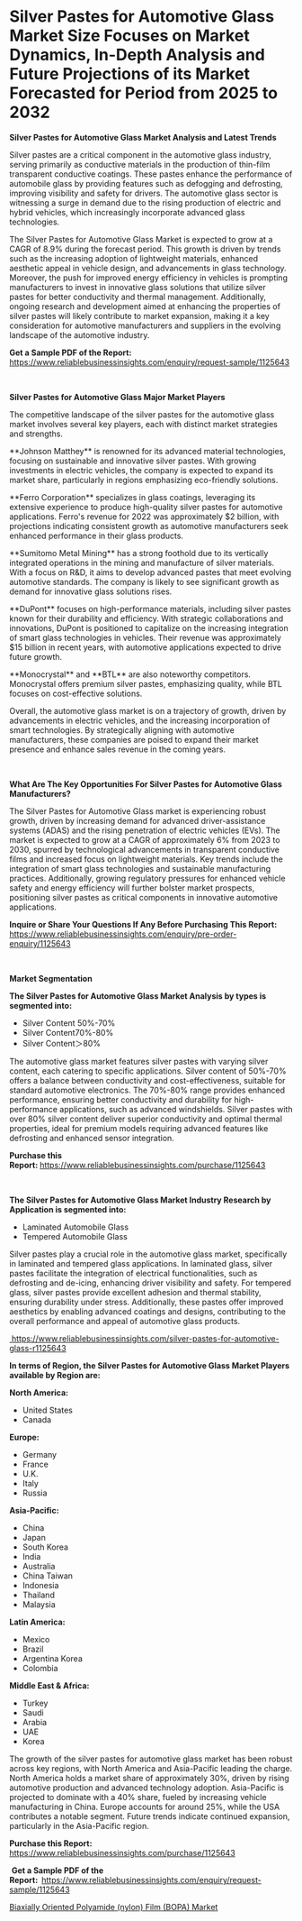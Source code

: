 <p><h1>Silver Pastes for Automotive Glass Market Size Focuses on Market Dynamics, In-Depth Analysis and Future Projections of its Market Forecasted for Period from 2025 to 2032</h1></p><p><strong>Silver Pastes for Automotive Glass Market Analysis and Latest Trends</strong></p>
<p><p>Silver pastes are a critical component in the automotive glass industry, serving primarily as conductive materials in the production of thin-film transparent conductive coatings. These pastes enhance the performance of automobile glass by providing features such as defogging and defrosting, improving visibility and safety for drivers. The automotive glass sector is witnessing a surge in demand due to the rising production of electric and hybrid vehicles, which increasingly incorporate advanced glass technologies.</p><p>The Silver Pastes for Automotive Glass Market is expected to grow at a CAGR of 8.9% during the forecast period. This growth is driven by trends such as the increasing adoption of lightweight materials, enhanced aesthetic appeal in vehicle design, and advancements in glass technology. Moreover, the push for improved energy efficiency in vehicles is prompting manufacturers to invest in innovative glass solutions that utilize silver pastes for better conductivity and thermal management. Additionally, ongoing research and development aimed at enhancing the properties of silver pastes will likely contribute to market expansion, making it a key consideration for automotive manufacturers and suppliers in the evolving landscape of the automotive industry.</p></p>
<p><strong>Get a Sample PDF of the Report:&nbsp;</strong> <a href="https://www.reliablebusinessinsights.com/enquiry/request-sample/1125643?utm_campaign=2209&utm_medium=2&utm_source=Github&utm_content=ia&utm_term=01022025&utm_id=silver-pastes-for-automotive-glass">https://www.reliablebusinessinsights.com/enquiry/request-sample/1125643</a></p>
<p>&nbsp;</p>
<p><strong>Silver Pastes for Automotive Glass Major Market Players</strong></p>
<p><p>The competitive landscape of the silver pastes for the automotive glass market involves several key players, each with distinct market strategies and strengths. </p><p>**Johnson Matthey** is renowned for its advanced material technologies, focusing on sustainable and innovative silver pastes. With growing investments in electric vehicles, the company is expected to expand its market share, particularly in regions emphasizing eco-friendly solutions.</p><p>**Ferro Corporation** specializes in glass coatings, leveraging its extensive experience to produce high-quality silver pastes for automotive applications. Ferro's revenue for 2022 was approximately $2 billion, with projections indicating consistent growth as automotive manufacturers seek enhanced performance in their glass products.</p><p>**Sumitomo Metal Mining** has a strong foothold due to its vertically integrated operations in the mining and manufacture of silver materials. With a focus on R&D, it aims to develop advanced pastes that meet evolving automotive standards. The company is likely to see significant growth as demand for innovative glass solutions rises.</p><p>**DuPont** focuses on high-performance materials, including silver pastes known for their durability and efficiency. With strategic collaborations and innovations, DuPont is positioned to capitalize on the increasing integration of smart glass technologies in vehicles. Their revenue was approximately $15 billion in recent years, with automotive applications expected to drive future growth.</p><p>**Monocrystal** and **BTL** are also noteworthy competitors. Monocrystal offers premium silver pastes, emphasizing quality, while BTL focuses on cost-effective solutions. </p><p>Overall, the automotive glass market is on a trajectory of growth, driven by advancements in electric vehicles, and the increasing incorporation of smart technologies. By strategically aligning with automotive manufacturers, these companies are poised to expand their market presence and enhance sales revenue in the coming years.</p></p>
<p>&nbsp;</p>
<p><strong>What Are The Key Opportunities For Silver Pastes for Automotive Glass Manufacturers?</strong></p>
<p><p>The Silver Pastes for Automotive Glass market is experiencing robust growth, driven by increasing demand for advanced driver-assistance systems (ADAS) and the rising penetration of electric vehicles (EVs). The market is expected to grow at a CAGR of approximately 6% from 2023 to 2030, spurred by technological advancements in transparent conductive films and increased focus on lightweight materials. Key trends include the integration of smart glass technologies and sustainable manufacturing practices. Additionally, growing regulatory pressures for enhanced vehicle safety and energy efficiency will further bolster market prospects, positioning silver pastes as critical components in innovative automotive applications.</p></p>
<p><strong>Inquire or Share Your Questions If Any Before Purchasing This Report:</strong> <a href="https://www.reliablebusinessinsights.com/enquiry/pre-order-enquiry/1125643?utm_campaign=2209&utm_medium=2&utm_source=Github&utm_content=ia&utm_term=01022025&utm_id=silver-pastes-for-automotive-glass">https://www.reliablebusinessinsights.com/enquiry/pre-order-enquiry/1125643</a></p>
<p>&nbsp;</p>
<p><strong>Market Segmentation</strong></p>
<p><strong>The Silver Pastes for Automotive Glass Market Analysis by types is segmented into:</strong></p>
<p><ul><li>Silver Content 50%-70%</li><li>Silver Content70%-80%</li><li>Silver Content＞80%</li></ul></p>
<p><p>The automotive glass market features silver pastes with varying silver content, each catering to specific applications. Silver content of 50%-70% offers a balance between conductivity and cost-effectiveness, suitable for standard automotive electronics. The 70%-80% range provides enhanced performance, ensuring better conductivity and durability for high-performance applications, such as advanced windshields. Silver pastes with over 80% silver content deliver superior conductivity and optimal thermal properties, ideal for premium models requiring advanced features like defrosting and enhanced sensor integration.</p></p>
<p><strong>Purchase this Report:&nbsp;</strong><a href="https://www.reliablebusinessinsights.com/purchase/1125643?utm_campaign=2209&utm_medium=2&utm_source=Github&utm_content=ia&utm_term=01022025&utm_id=silver-pastes-for-automotive-glass">https://www.reliablebusinessinsights.com/purchase/1125643</a></p>
<p>&nbsp;</p>
<p><strong>The Silver Pastes for Automotive Glass Market Industry Research by Application is segmented into:</strong></p>
<p><ul><li>Laminated Automobile Glass</li><li>Tempered Automobile Glass</li></ul></p>
<p><p>Silver pastes play a crucial role in the automotive glass market, specifically in laminated and tempered glass applications. In laminated glass, silver pastes facilitate the integration of electrical functionalities, such as defrosting and de-icing, enhancing driver visibility and safety. For tempered glass, silver pastes provide excellent adhesion and thermal stability, ensuring durability under stress. Additionally, these pastes offer improved aesthetics by enabling advanced coatings and designs, contributing to the overall performance and appeal of automotive glass products.</p></p>
<p><a href="https://www.reliablebusinessinsights.com/silver-pastes-for-automotive-glass-r1125643?utm_campaign=2209&utm_medium=2&utm_source=Github&utm_content=ia&utm_term=01022025&utm_id=silver-pastes-for-automotive-glass">&nbsp;https://www.reliablebusinessinsights.com/silver-pastes-for-automotive-glass-r1125643</a></p>
<p><strong>In terms of Region, the Silver Pastes for Automotive Glass Market Players available by Region are:</strong></p>
<p>
    <p> <strong> North America: </strong>
        <ul>
            <li>United States</li>
            <li>Canada</li>
        </ul>
        </p> 
    <p> <strong> Europe: </strong>
        <ul>
            <li>Germany</li>
            <li>France</li>
            <li>U.K.</li>
            <li>Italy</li>
            <li>Russia</li>
        </ul>
        </p> 
    <p> <strong> Asia-Pacific: </strong>
        <ul>
            <li>China</li>
            <li>Japan</li>
            <li>South Korea</li>
            <li>India</li>
            <li>Australia</li>
            <li>China Taiwan</li>
            <li>Indonesia</li>
            <li>Thailand</li>
            <li>Malaysia</li>
        </ul>
        </p> 
    <p> <strong> Latin America: </strong>
        <ul>
            <li>Mexico</li>
            <li>Brazil</li>
            <li>Argentina Korea</li>
            <li>Colombia</li>
        </ul>
        </p> 
    <p> <strong> Middle East & Africa: </strong>
        <ul>
            <li>Turkey</li>
            <li>Saudi</li>
            <li>Arabia</li>
            <li>UAE</li>
            <li>Korea</li>
        </ul>
    </p>
    </p>
<p><p>The growth of the silver pastes for automotive glass market has been robust across key regions, with North America and Asia-Pacific leading the charge. North America holds a market share of approximately 30%, driven by rising automotive production and advanced technology adoption. Asia-Pacific is projected to dominate with a 40% share, fueled by increasing vehicle manufacturing in China. Europe accounts for around 25%, while the USA contributes a notable segment. Future trends indicate continued expansion, particularly in the Asia-Pacific region.</p></p>
<p><strong>Purchase this Report: </strong><a href="https://www.reliablebusinessinsights.com/purchase/1125643?utm_campaign=2209&utm_medium=2&utm_source=Github&utm_content=ia&utm_term=01022025&utm_id=silver-pastes-for-automotive-glass">https://www.reliablebusinessinsights.com/purchase/1125643</a></p>
<p>&nbsp;<strong>Get a Sample PDF of the Report:&nbsp;&nbsp;</strong><a href="https://www.reliablebusinessinsights.com/enquiry/request-sample/1125643?utm_campaign=2209&utm_medium=2&utm_source=Github&utm_content=ia&utm_term=01022025&utm_id=silver-pastes-for-automotive-glass">https://www.reliablebusinessinsights.com/enquiry/request-sample/1125643</a></p>
<p><strong></strong></p>
<p><p><a href="https://github.com/kbollin866/Market-Research-Report-List-1/blob/main/biaxially-oriented-polyamide-nylon-film-bopa-market.md?utm_campaign=2209&utm_medium=2&utm_source=Github&utm_content=ia&utm_term=01022025&utm_id=silver-pastes-for-automotive-glass">Biaxially Oriented Polyamide (nylon) Film (BOPA) Market</a></p></p>